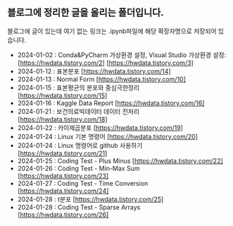 ## 블로그에 정리한 글을 올리는 폴더입니다.
블로그에 글이 있는데 여기 없는 링크는 .ipynb파일에 해당 확장자명으로 저장되어 있습니다.

- 2024-01-02 : Conda&PyCharm 가상환경 설정, Visual Studio 가상환경 설정: [https://hwdata.tistory.com/2] [https://hwdata.tistory.com/3]
- 2024-01-12 : 표본분포 [https://hwdata.tistory.com/14]
- 2024-01-13 : Normal Form [https://hwdata.tistory.com/10]
- 2024-01-15 : 표본평균의 분포와 중심극한정리 [https://hwdata.tistory.com/15]
- 2024-01-16 : Kaggle Data Report [https://hwdata.tistory.com/16]
- 2024-01-21 : 보건의료빅데이터 데이터 전처리 [https://hwdata.tistory.com/18]
- 2024-01-22 : 카이제곱분포 [https://hwdata.tistory.com/19]
- 2024-01-24 : Linux 기본 명령어 [https://hwdata.tistory.com/20]
- 2024-01-24 : Linux 명령어로 github 사용하기 [https://hwdata.tistory.com/21]
- 2024-01-25 : Coding Test - Plus Minus [https://hwdata.tistory.com/22]
- 2024-01-26 : Coding Test - Min-Max Sum [https://hwdata.tistory.com/23]
- 2024-01-27 : Coding Test - Time Conversion [https://hwdata.tistory.com/24]
- 2024-01-28 : t분포 [https://hwdata.tistory.com/25]
- 2024-01-28 : Coding Test - Sparse Arrays [https://hwdata.tistory.com/26]

